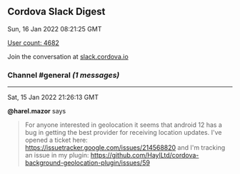## Cordova Slack Digest
Sun, 16 Jan 2022 08:21:25 GMT

[User count: 4682](https://cordova.slack.com/)


Join the conversation at [slack.cordova.io](http://slack.cordova.io/)

### __Channel #general__ _(1 messages)_
---

Sat, 15 Jan 2022 21:26:13 GMT

__@harel.mazor__ says 
> For anyone interested in geolocation it seems that android 12 has a bug in getting the best provider for receiving location updates.
> I've opened a ticket here:
> <https://issuetracker.google.com/issues/214568820>
> and I'm tracking an issue in my plugin:
> <https://github.com/HaylLtd/cordova-background-geolocation-plugin/issues/59>
> 
